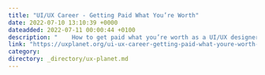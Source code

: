 ```yaml
---
title: "UI/UX Career - Getting Paid What You’re Worth"
date: 2022-07-10 13:10:39 +0000
dateadded: 2022-07-11 00:00:44 +0100
description: "    How to get paid what you’re worth as a UI/UX designer, or as an organization that offers design, without compromising your integrity or…  Continue reading on UX Planet »  "
link: "https://uxplanet.org/ui-ux-career-getting-paid-what-youre-worth-5fe791a1df5c?source=rss----819cc2aaeee0---4"
category:
directory: _directory/ux-planet.md
---
```

